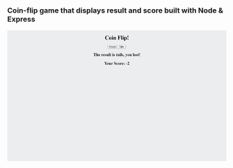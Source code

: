 ### Coin-flip game that displays result and score built with Node & Express
<p align="center"><img src="public/expresscoin.png" height=300px></p>
